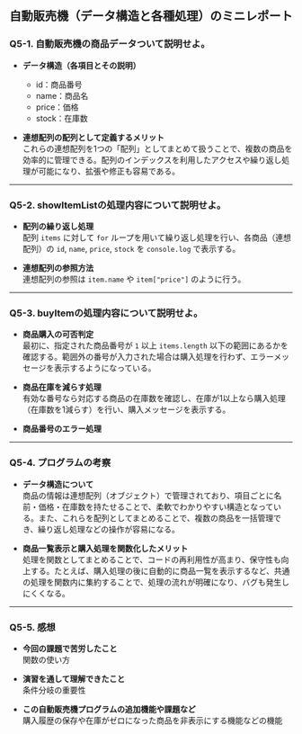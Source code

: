 ## 自動販売機（データ構造と各種処理）のミニレポート

### Q5-1. 自動販売機の商品データついて説明せよ。

- **データ構造（各項目とその説明）**  
  - id：商品番号  
  - name：商品名  
  - price：価格  
  - stock：在庫数  

- **連想配列の配列として定義するメリット**  
  これらの連想配列を1つの「配列」としてまとめて扱うことで、複数の商品を効率的に管理できる。配列のインデックスを利用したアクセスや繰り返し処理が可能になり、拡張や修正も容易である。

---

### Q5-2. showItemListの処理内容について説明せよ。

- **配列の繰り返し処理**  
  配列 `items` に対して `for` ループを用いて繰り返し処理を行い、各商品（連想配列）の `id`, `name`, `price`, `stock` を `console.log` で表示する。

- **連想配列の参照方法**  
  連想配列の参照は `item.name` や `item["price"]` のように行う。

---

### Q5-3. buyItemの処理内容について説明せよ。

- **商品購入の可否判定**  
  最初に、指定された商品番号が `1` 以上 `items.length` 以下の範囲にあるかを確認する。範囲外の番号が入力された場合は購入処理を行わず、エラーメッセージを表示するようになっている。

- **商品在庫を減らす処理**  
  有効な番号なら対応する商品の在庫数を確認し、在庫が1以上なら購入処理（在庫数を1減らす）を行い、購入メッセージを表示する。

- **商品番号のエラー処理**

---

### Q5-4. プログラムの考察

- **データ構造について**  
  商品の情報は連想配列（オブジェクト）で管理されており、項目ごとに名前・価格・在庫数を持たせることで、柔軟でわかりやすい構造となっている。また、これらを配列としてまとめることで、複数の商品を一括管理でき、繰り返し処理などの操作が容易になる。

- **商品一覧表示と購入処理を関数化したメリット**  
  処理を関数としてまとめることで、コードの再利用性が高まり、保守性も向上する。たとえば、購入処理の後に自動的に商品一覧を表示するなど、共通の処理を関数内に集約することで、処理の流れが明確になり、バグも発生しにくくなる。

---

### Q5-5. 感想

- **今回の課題で苦労したこと**  
  関数の使い方

- **演習を通して理解できたこと**  
  条件分岐の重要性

- **この自動販売機プログラムの追加機能や課題など**  
  購入履歴の保存や在庫がゼロになった商品を非表示にする機能などの機能

